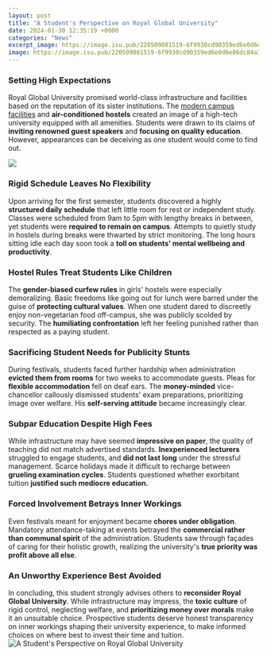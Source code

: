 ```yaml
---
layout: post
title: "A Student's Perspective on Royal Global University"
date: 2024-01-30 12:35:19 +0000
categories: "News"
excerpt_image: https://image.isu.pub/220509081519-6f9930cd90359ed6e0d6e86dc84a3dd3/jpg/page_1.jpg
image: https://image.isu.pub/220509081519-6f9930cd90359ed6e0d6e86dc84a3dd3/jpg/page_1.jpg
---
```


### Setting High Expectations  
Royal Global University promised world-class infrastructure and facilities based on the reputation of its sister institutions. The [modern campus facilities](https://yt.io.vn/collection/abbate) and **air-conditioned hostels** created an image of a high-tech university equipped with all amenities. Students were drawn to its claims of **inviting renowned guest speakers** and **focusing on quality education**. However, appearances can be deceiving as one student would come to find out.

![](https://theknowledgereview.com/wp-content/uploads/2018/07/Royal-Global-University.jpg)
### Rigid Schedule Leaves No Flexibility
Upon arriving for the first semester, students discovered a highly **structured daily schedule** that left little room for rest or independent study. Classes were scheduled from 9am to 5pm with lengthy breaks in between, yet students were **required to remain on campus**. Attempts to quietly study in hostels during breaks were thwarted by strict monitoring. The long hours sitting idle each day soon took a **toll on students' mental wellbeing and productivity**. 
### Hostel Rules Treat Students Like Children 
The **gender-biased curfew rules** in girls' hostels were especially demoralizing. Basic freedoms like going out for lunch were barred under the guise of **protecting cultural values**. When one student dared to discreetly enjoy non-vegetarian food off-campus, she was publicly scolded by security. The **humiliating confrontation** left her feeling punished rather than respected as a paying student.
### Sacrificing Student Needs for Publicity Stunts  
During festivals, students faced further hardship when administration **evicted them from rooms** for two weeks to accommodate guests. Pleas for **flexible accommodation** fell on deaf ears. The **money-minded** vice-chancellor callously dismissed students' exam preparations, prioritizing image over welfare. His **self-serving attitude** became increasingly clear.
### Subpar Education Despite High Fees
While infrastructure may have seemed **impressive on paper**, the quality of teaching did not match advertised standards. **Inexperienced lecturers** struggled to engage students, and **did not last long** under the stressful management. Scarce holidays made it difficult to recharge between **grueling examination cycles**. Students questioned whether exorbitant tuition **justified such mediocre education.**
### Forced Involvement Betrays Inner Workings  
Even festivals meant for enjoyment became **chores under obligation**. Mandatory attendance-taking at events betrayed the **commercial rather than communal spirit** of the administration. Students saw through façades of caring for their holistic growth, realizing the university's **true priority was profit above all else**. 
### An Unworthy Experience Best Avoided
In concluding, this student strongly advises others to **reconsider Royal Global University**. While infrastructure may impress, the **toxic culture** of rigid control, neglecting welfare, and **prioritizing money over morals** make it an unsuitable choice. Prospective students deserve honest transparency on inner workings shaping their university experience, to make informed choices on where best to invest their time and tuition.
![A Student's Perspective on Royal Global University](https://image.isu.pub/220509081519-6f9930cd90359ed6e0d6e86dc84a3dd3/jpg/page_1.jpg)